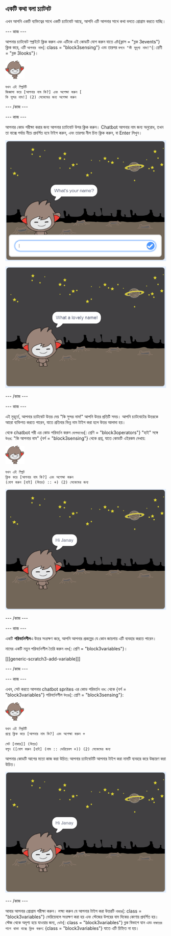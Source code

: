## একটি কথা বলা চ্যাটবট

এখন আপনি একটি ব্যক্তিত্বের সাথে একটি চ্যাটবোট আছে, আপনি এটি আপনার সাথে কথা বলতে প্রোগ্রাম করতে যাচ্ছি।

\--- কাজ \---

আপনার চ্যাটবোট স্প্রাইটে ক্লিক করুন এবং এটিকে এই কোডটি যোগ করুন যাতে `এটি`{ক্লাস = "ব্লক 3events"} ক্লিক করে, এটি `আপনার নাম`{: class = "block3sensing"} এবং তারপর `বলবে "কী সুদৃশ্য নাম!"`{: শ্রেণী = "ব্লক 3looks"}।

![ন্যানো স্প্রাইট](images/nano-sprite.png)

```blocks3
যখন এই স্প্রিটটি
জিজ্ঞাসা করে [আপনার নাম কি?] এবং অপেক্ষা করুন [
কি সুন্দর নাম!] (2) সেকেন্ডের জন্য অপেক্ষা করুন
```

\--- /কাজ \---

\--- কাজ \---

আপনার কোড পরীক্ষা করার জন্য আপনার চ্যাটবোট উপর ক্লিক করুন। Chatbot আপনার নাম জন্য অনুরোধ, তখন তা বাক্সে পর্যায় নীচে প্রদর্শিত হবে টাইপ করুন, এবং তারপর নীল চিহ্ন ক্লিক করুন, বা Enter <kbd>লিখুন</kbd>।

![একটি ChatBot প্রতিক্রিয়া পরীক্ষা](images/chatbot-ask-test1.png)

![একটি ChatBot প্রতিক্রিয়া পরীক্ষা](images/chatbot-ask-test2.png)

\--- /কাজ \---

\--- কাজ \---

এই মুহূর্তে, আপনার চ্যাটবোট উত্তর দেয় "কি সুন্দর নাম!" আপনি উত্তর প্রতিটি সময়। আপনি চ্যাটবোটের উত্তরকে আরো ব্যক্তিগত করতে পারেন, যাতে প্রতিবার ভিন্ন নাম টাইপ করা হলে উত্তর আলাদা হয়।

থেকে chatbot পরী এর কোড পরিবর্তন করুন `যোগদানের`{: শ্রেণি = "block3operators"} "হাই" সঙ্গে `উত্তর`: "কি আপনার নাম" {বর্গ = "block3sensing"} থেকে প্রশ্ন, যাতে কোডটি এইরকম দেখায়:

![ন্যানো স্প্রাইট](images/nano-sprite.png)

```blocks3
যখন এই স্প্রিট
ক্লিক করে [আপনার নাম কি?] এবং অপেক্ষা করুন
(যোগ করুন [হাই] (উত্তর) :: +) (2) সেকেন্ডের জন্য
```

![একটি ব্যক্তিগতকৃত উত্তর পরীক্ষা করা](images/chatbot-answer-test.png)

\--- /কাজ \---

\--- কাজ \---

একটি **পরিবর্তনশীল**এ উত্তর সংরক্ষণ করে, আপনি আপনার প্রকল্পের যে কোন জায়গায় এটি ব্যবহার করতে পারেন।

নামের একটি নতুন পরিবর্তনশীল তৈরি করুন `নাম`{: শ্রেণি = "block3variables"}।

[[[generic-scratch3-add-variable]]]

\--- /কাজ \---

\--- কাজ \---

এখন, সেট করতে আপনার chatbot sprites এর কোড পরিবর্তন `নাম`: থেকে {বর্গ = "block3variables"} পরিবর্তনশীল `উত্তর`{: শ্রেণি = "block3sensing"}:

![ন্যানো স্প্রাইট](images/nano-sprite.png)

```blocks3
যখন এই স্প্রিটটি
প্রশ্নে ক্লিক করে [আপনার নাম কি?] এবং অপেক্ষা করুন +

সেট [নাম্বার]] (উত্তর)
বলুন ([যোগ করুন [হাই] (নাম :: ভেরিয়েবল +)) (2) সেকেন্ডের জন্য
```

আপনার কোডটি আগের মতো কাজ করা উচিত: আপনার চ্যাটবোটটি আপনার টাইপ করা নামটি ব্যবহার করে উচ্চারণ করা উচিত।

![একটি ব্যক্তিগতকৃত উত্তর পরীক্ষা করা](images/chatbot-answer-test.png)

\--- /কাজ \---

আবার আপনার প্রোগ্রাম পরীক্ষা করুন। লক্ষ্য করুন যে আপনার টাইপ করা উত্তরটি `নাম্বার`{: class = "block3variables"} ভেরিয়েবলে সংরক্ষণ করা হয় এবং স্টেজের উপরের বাম দিকের কোণায় প্রদর্শিত হয়। স্টেজ থেকে অদৃশ্য হয়ে যাওয়ার জন্য, `ডেটা`{: class = "block3variables"} ব্লক বিভাগে যান এবং `নাম্বারের পাশে থাকা বাক্সে ক্লিক করুন`: {class = "block3variables"} যাতে এটি চিহ্নিত না হয়।